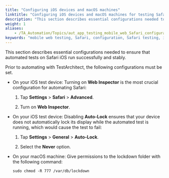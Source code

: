 ```yaml
--- 
title: "Configuring iOS devices and macOS machines"
linktitle: "Configuring iOS devices and macOS machines for testing Safari iOS"
description: "This section describes essential configurations needed to ensure that automated tests on Safari iOS run successfully and stably."
weight: 1
aliases: 
    - /TA_Automation/Topics/aut_app_testing_mobile_web_Safari_configurations.html
keywords: "mobile web testing, Safari, configuration, Safari testing, iOS, web inspector, Safari, iOS"
---
```


This section describes essential configurations needed to ensure that automated tests on Safari iOS run successfully and stably.

Prior to automating with TestArchitect, the following configurations must be set.

-   On your iOS test device: Turning on **Web Inspector** is the most crucial configuration for automating Safari:

    1.  Tap **Settings** \> **Safari** \> **Advanced**.

    2.  Turn on **Web Inspector**.

-   On your iOS test device: Disabling **Auto-Lock** ensures that your device does not automatically lock its display while the automated test is running, which would cause the test to fail:

    1.  Tap **Settings** \> **General** \> **Auto-Lock**.

    2.  Select the **Never** option.

-   On your macOS machine: Give permissions to the lockdown folder with the following command:

    ```
    sudo chmod -R 777 /var/db/lockdown
    ```




